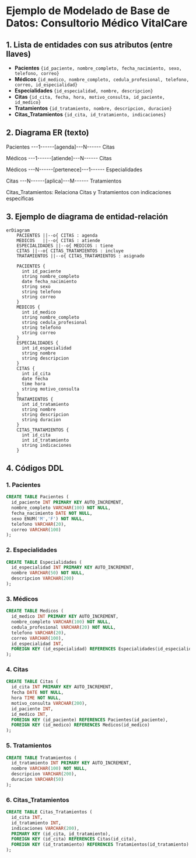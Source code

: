 # Ejemplo de Modelado de Base de Datos: Consultorio Médico VitalCare

## 1. Lista de entidades con sus atributos (entre llaves)

- **Pacientes** `{id_paciente, nombre_completo, fecha_nacimiento, sexo, telefono, correo}`
- **Médicos** `{id_medico, nombre_completo, cedula_profesional, telefono, correo, id_especialidad}`
- **Especialidades** `{id_especialidad, nombre, descripcion}`
- **Citas** `{id_cita, fecha, hora, motivo_consulta, id_paciente, id_medico}`
- **Tratamientos** `{id_tratamiento, nombre, descripcion, duracion}`
- **Citas_Tratamientos** `{id_cita, id_tratamiento, indicaciones}`

## 2. Diagrama ER (texto)


Pacientes ---1------[agenda]---N------ Citas

Médicos ---1------[atiende]---N------ Citas

Médicos ---N------[pertenece]---1------ Especialidades

Citas ---N------[aplica]---M------ Tratamientos

Citas_Tratamientos: Relaciona Citas y Tratamientos con indicaciones específicas



## 3. Ejemplo de diagrama de entidad-relación
```mermaid
erDiagram
    PACIENTES ||--o{ CITAS : agenda
    MEDICOS   ||--o{ CITAS : atiende
    ESPECIALIDADES ||--o{ MEDICOS : tiene
    CITAS ||--o{ CITAS_TRATAMIENTOS : incluye
    TRATAMIENTOS ||--o{ CITAS_TRATAMIENTOS : asignado

    PACIENTES {
      int id_paciente
      string nombre_completo
      date fecha_nacimiento
      string sexo
      string telefono
      string correo
    }
    MEDICOS {
      int id_medico
      string nombre_completo
      string cedula_profesional
      string telefono
      string correo
    }
    ESPECIALIDADES {
      int id_especialidad
      string nombre
      string descripcion
    }
    CITAS {
      int id_cita
      date fecha
      time hora
      string motivo_consulta
    }
    TRATAMIENTOS {
      int id_tratamiento
      string nombre
      string descripcion
      string duracion
    }
    CITAS_TRATAMIENTOS {
      int id_cita
      int id_tratamiento
      string indicaciones
    }
```

## 4. Códigos DDL

### 1. Pacientes

```sql
CREATE TABLE Pacientes (
  id_paciente INT PRIMARY KEY AUTO_INCREMENT,
  nombre_completo VARCHAR(100) NOT NULL,
  fecha_nacimiento DATE NOT NULL,
  sexo ENUM('M','F') NOT NULL,
  telefono VARCHAR(20),
  correo VARCHAR(100)
);
```

### 2. Especialidades

```sql
CREATE TABLE Especialidades (
  id_especialidad INT PRIMARY KEY AUTO_INCREMENT,
  nombre VARCHAR(50) NOT NULL,
  descripcion VARCHAR(200)
);
```

### 3. Médicos

```sql
CREATE TABLE Medicos (
  id_medico INT PRIMARY KEY AUTO_INCREMENT,
  nombre_completo VARCHAR(100) NOT NULL,
  cedula_profesional VARCHAR(20) NOT NULL,
  telefono VARCHAR(20),
  correo VARCHAR(100),
  id_especialidad INT,
  FOREIGN KEY (id_especialidad) REFERENCES Especialidades(id_especialidad)
);
```

### 4. Citas

```sql
CREATE TABLE Citas (
  id_cita INT PRIMARY KEY AUTO_INCREMENT,
  fecha DATE NOT NULL,
  hora TIME NOT NULL,
  motivo_consulta VARCHAR(200),
  id_paciente INT,
  id_medico INT,
  FOREIGN KEY (id_paciente) REFERENCES Pacientes(id_paciente),
  FOREIGN KEY (id_medico) REFERENCES Medicos(id_medico)
);
```

### 5. Tratamientos

```sql
CREATE TABLE Tratamientos (
  id_tratamiento INT PRIMARY KEY AUTO_INCREMENT,
  nombre VARCHAR(100) NOT NULL,
  descripcion VARCHAR(200),
  duracion VARCHAR(50)
);
```

### 6. Citas_Tratamientos

```sql
CREATE TABLE Citas_Tratamientos (
  id_cita INT,
  id_tratamiento INT,
  indicaciones VARCHAR(200),
  PRIMARY KEY (id_cita, id_tratamiento),
  FOREIGN KEY (id_cita) REFERENCES Citas(id_cita),
  FOREIGN KEY (id_tratamiento) REFERENCES Tratamientos(id_tratamiento)
);
```
